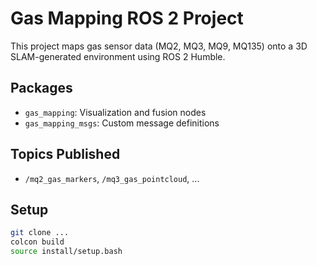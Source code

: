 # Gas Mapping ROS 2 Project

This project maps gas sensor data (MQ2, MQ3, MQ9, MQ135) onto a 3D SLAM-generated environment using ROS 2 Humble.

## Packages
- `gas_mapping`: Visualization and fusion nodes
- `gas_mapping_msgs`: Custom message definitions

## Topics Published
- `/mq2_gas_markers`, `/mq3_gas_pointcloud`, ...

## Setup

```bash
git clone ...
colcon build
source install/setup.bash
